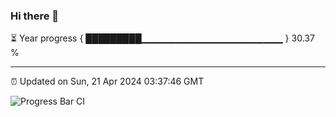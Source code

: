 ### Hi there 👋

⏳ Year progress { █████████▁▁▁▁▁▁▁▁▁▁▁▁▁▁▁▁▁▁▁▁▁ } 30.37 %

---

⏰ Updated on Sun, 21 Apr 2024 03:37:46 GMT

![Progress Bar CI](https://github.com/IshwaranRudhara/GIT-ACTION/workflows/Progress%20Bar%20CI/badge.svg)
